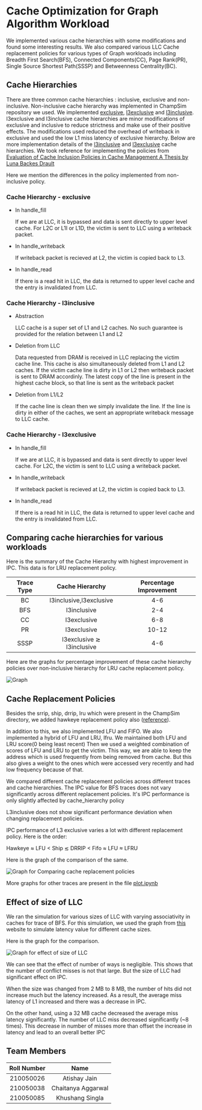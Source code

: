 # Cache Optimization for Graph Algorithm Workload

We implemented various cache hierarchies with some modifications and found some interesting results.
We also compared various LLC Cache replacement policies for various types of Graph workloads 
including Breadth First Search(BFS), Connected Components(CC), Page Rank(PR),
Single Source Shortest Path(SSSP) and Betweenness Centrality(BC).

## Cache Hierarchies

There are three common cache hierarchies : inclusive, exclusive and non-inclusive.
Non-inclusive cache hierarchy was implemented in ChampSim repository we used.
We implemented [exclusive](ChampSim/cache_hierarchies/exclusive.cc), [l3exclusive](ChampSim/cache_hierarchies/l3exclusive.cc) and [l3inclusive](ChampSim/cache_hierarchies/l3inclusive.cc). l3exclusive and l3inclusive
cache hierarchies are minor modifications of exclusive and inclusive to reduce strictness
and make use of their positive effects. The modifications used reduced the overhead of writeback in exclusive and used the low L1 miss latency of exclusive hierarchy. Below are more implementation details of the [l3inclusive](ChampSim/cache_hierarchies/l3inclusive.cc) and [l3exclusive](ChampSim/cache_hierarchies/l3exclusive.cc) cache hierarchies. We took reference for implementing the policies from [Evaluation of Cache Inclusion Policies in Cache Management A Thesis by Luna Backes Drault](https://core.ac.uk/download/pdf/147122148.pdf)

Here we mention the differences in the policy implemented from non-inclusive policy.

### Cache Hierarchy - exclusive

- In handle_fill
  
	If we are at LLC, it is bypassed and data is sent directly to upper level cache.
	For L2C or L1I or L1D, the victim is sent to LLC using a writeback packet.
- In handle_writeback

	If writeback packet is recieved at L2, the victim is copied back to L3.
- In handle_read
	
	If there is a read hit in LLC, the data is returned to upper level cache and the entry is
	invalidated from LLC.

### Cache Hierarchy - l3inclusive

- Abstraction 
  
	LLC cache is a super set of L1 and L2 caches. No such guarantee is provided for the relation between L1 and L2

- Deletion from LLC

	Data requested from DRAM is received in LLC replacing the victim cache line. This
	cache is also simultaneously deleted from L1 and L2 caches. If the victim cache
	line is dirty in L1 or L2 then writeback packet is sent to DRAM accordinly. 
	The latest copy of the line is present in the highest cache block, so that line is sent as the writeback packet

- Deletion from L1/L2

	If the cache line is clean then we simply invalidate the line. If the line is dirty in either of the caches, we sent an appropriate writeback message to LLC cache. 

### Cache Hierarchy - l3exclusive

- In handle_fill

	If we are at LLC, it is bypassed and data is sent directly to upper level cache.
	For L2C, the victim is sent to LLC using a writeback packet.
- In handle_writeback

	If writeback packet is recieved at L2, the victim is copied back to L3.
- In handle_read
	
	If there is a read hit in LLC, the data is returned to upper level cache and the entry is
	invalidated from LLC.

## Comparing cache hierarchies for various workloads

Here is the summary of the Cache Hierarchy with highest improvement in IPC.
This data is for LRU replacement policy.

| Trace Type | Cache Hierarchy | Percentage Improvement |
| :--: | :--: | :--: |
| BC | l3inclusive,l3exclusive |  4-6 |
| BFS | l3inclusive | 2-4 |
| CC | l3exclusive | 6-8 |
| PR | l3exclusive | 10-12 |
| SSSP | l3exclusive $\gtrsim$ l3inclusive | 4-6 |

Here are the graphs for percentage improvement of these cache hierarchy policies
over non-inclusive hierarchy for LRU cache replacement policy.

![Graph](results/improvement_policyComparison.jpg)

## Cache Replacement Policies

Besides the srrip, ship, drrip, lru which were present in the ChampSim directory, we added
hawkeye replacement policy also ([reference](https://github.com/hyerania/Belady-Cache-Replacement/blob/master/Reports/Project_Final_Report.pdf)).

In addition to this, we also implemented LFU and FIFO. We also implemented a hybrid
of LFU and LRU, lfru. We maintained both LFU and LRU score(0 being least recent)
Then we used a weighted combination of scores of LFU and LRU to get the victim.
This way, we are able to keep the address which is used frequently from being removed from
cache. But this also gives a weight to the ones which were accessed very recently and had
low frequency because of that.

We compared different cache replacement policies across different traces and cache hierarchies.
The IPC value for BFS traces does not vary significantly across different replacement policies. 
It's IPC performance is only slightly affected by cache_hierarchy policy

L3inclusive does not show significant performance deviation when changing replacement policies. 

IPC performance of L3 exclusive varies a lot with different replacement policy. Here is the order:

Hawkeye $\approx$ LFU $<$ Ship $\lesssim$ DRRIP $<$ Fifo $\approx$ LFU $\approx$ LFRU

Here is the graph of the comparison of the same.

![Graph for Comparing cache replacement policies](results/replacement_policy_comparison_summary.jpg)

More graphs for other traces are present in the file [plot.ipynb](results/plot.ipynb)

## Effect of size of LLC

We ran the simulation for various sizes of LLC with varying associativity in caches for trace of BFS.
For this simulation, we used the graph from [this](https://www.extremetech.com/extreme/188776-how-l1-and-l2-cpu-caches-work-and-why-theyre-an-essential-part-of-modern-chips#:~:text=Why%20CPU%20Caches%20Keep%20Getting%20Larger) 
website to simulate latency value for different cache sizes.

Here is the graph for the comparison.

![Graph for effect of size of LLC](results/llc_size_effect.png)

We can see that the effect of number of ways is negligible. This shows that the number of conflict misses
is not that large. But the size of LLC had significant effect on IPC.

When the size was changed from 2 MB to 8 MB, the number of hits did not increase much but the latency increased.
As a result, the average miss latency of L1 increased and there was a decrease in IPC.

On the other hand, using a 32 MB cache decreased the average miss latency significantly. The number of LLC miss
decreased significantly (~8 times). This decrease in number of misses more than offset the increase in latency and lead
to an overall better IPC

## Team Members

| Roll Number | Name |
| :---: | :---: |
| 210050026 | Atishay Jain |
| 210050038 | Chaitanya Aggarwal |
| 210050085 | Khushang Singla |


